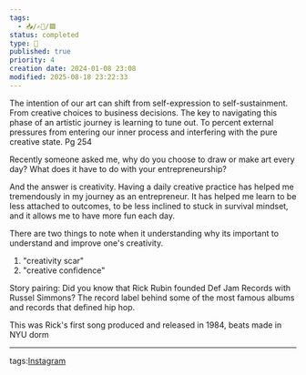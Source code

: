```yaml
---
tags:
  - 📥️/✍🏻/🟩
status: completed
type: 📸
published: true
priority: 4
creation date: 2024-01-08 23:08
modified: 2025-08-18 23:22:33
---
```

The intention of our art can shift from self-expression to self-sustainment. From creative choices to business decisions. 
The key to navigating this phase of an artistic journey is learning to tune out. To percent external pressures from entering our inner process and interfering with the pure creative state. Pg 254



Recently someone asked me, why do you choose to draw or make art every day? What does it have to do with your entrepreneurship? 

And the answer is creativity. Having a daily creative practice has helped me tremendously in my journey as an entrepreneur. It has helped me learn to be less attached to outcomes, to be less inclined to stuck in survival mindset, and it allows me to have more fun each day. 

There are two things to note when it understanding why its important to understand and improve one's creativity.
1) "creativity scar"
2) "creative confidence"



Story pairing:
Did you know that Rick Rubin founded Def Jam Records with Russel Simmons? The record label behind some of the most famous albums and records that defined hip hop. 

This was Rick's first song produced and released in 1984, beats made in NYU dorm

---
tags:[Instagram](instagram)
